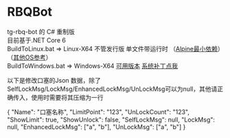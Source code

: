 # RBQBot
tg-rbq-bot 的 C# 重制版  
目前基于.NET Core 6  
BuildToLinux.bat => Linux-X64 不管发行版 单文件带运行时 （[Alpine最小依赖](https://docs.microsoft.com/zh-cn/dotnet/core/install/linux-alpine#dependencies "Alpine基础库参考点我")）（[其他OS参考](https://docs.microsoft.com/zh-cn/dotnet/core/install/linux "其他OS参考点我")）  
BuildToWindows.bat => Windows-X64 [可用版本](https://docs.microsoft.com/zh-cn/dotnet/core/install/windows?tabs=net60#supported-releases "可用系统参考点我") [系统补丁点我](https://docs.microsoft.com/zh-cn/dotnet/core/install/windows?tabs=net60#additional-deps "各版本系统补丁点我")

以下是修改口塞的Json 数据，除了SelfLockMsg/LockMsg/EnhancedLockMsg/UnLockMsg可以为null，其他请正确传入，使用时需要将其压缩为一行

{
    "Name": "口塞名称",
    "LimitPoint": "123",
    "UnLockCount": "123",
	"ShowLimit": true,
    "ShowUnlock": false,
    "SelfLockMsg": null,
    "LockMsg": null,
    "EnhancedLockMsg": ["a", "b"],
    "UnLockMsg": ["a", "b"]
}
